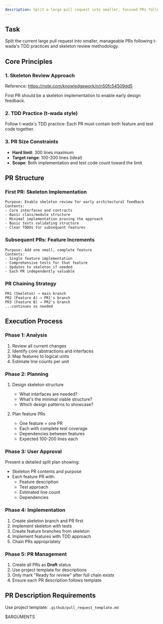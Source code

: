 ```yaml
---
description: Split a large pull request into smaller, focused PRs following skeleton review and TDD practices
---
```


## Task

Split the current large pull request into smaller, manageable PRs following t-wada's TDD practices and skeleton review methodology.

## Core Principles

### 1. Skeleton Review Approach
Reference: https://note.com/knowledgework/n/n50fc54509dd5

First PR should be a skeleton implementation to enable early design feedback.

### 2. TDD Practice (t-wada style)
Follow t-wada's TDD practice: Each PR must contain both feature and test code together.

### 3. PR Size Constraints
- **Hard limit**: 300 lines maximum
- **Target range**: 100-200 lines (ideal)
- **Scope**: Both implementation and test code count toward the limit

## PR Structure

### First PR: Skeleton Implementation
```
Purpose: Enable skeleton review for early architectural feedback
Contents:
- Core interfaces and contracts
- Basic class/module structure  
- Minimal implementation proving the approach
- Basic tests validating structure
- Clear TODOs for subsequent features
```

### Subsequent PRs: Feature Increments
```
Purpose: Add one small, complete feature
Contents:
- Single feature implementation
- Comprehensive tests for that feature
- Updates to skeleton if needed
- Each PR independently valuable
```

### PR Chaining Strategy
```
PR1 (Skeleton) → main branch
PR2 (Feature A) → PR1's branch
PR3 (Feature B) → PR2's branch
...continues as needed
```

## Execution Process

### Phase 1: Analysis
1. Review all current changes
2. Identify core abstractions and interfaces
3. Map features to logical units
4. Estimate line counts per unit

### Phase 2: Planning
1. Design skeleton structure
   - What interfaces are needed?
   - What's the minimal viable structure?
   - Which design patterns to showcase?

2. Plan feature PRs
   - One feature = one PR
   - Each with complete test coverage
   - Dependencies between features
   - Expected 100-200 lines each

### Phase 3: User Approval
Present a detailed split plan showing:
- Skeleton PR contents and purpose
- Each feature PR with:
  - Feature description
  - Test approach
  - Estimated line count
  - Dependencies

### Phase 4: Implementation
1. Create skeleton branch and PR first
2. Implement skeleton with tests
3. Create feature branches from skeleton
4. Implement features with TDD approach
5. Chain PRs appropriately

### Phase 5: PR Management
1. Create all PRs as **Draft** status
2. Use project template for descriptions
3. Only mark "Ready for review" after full chain exists
4. Ensure each PR description follows template

## PR Description Requirements

Use project template: `.github/pull_request_template.md`

$ARGUMENTS